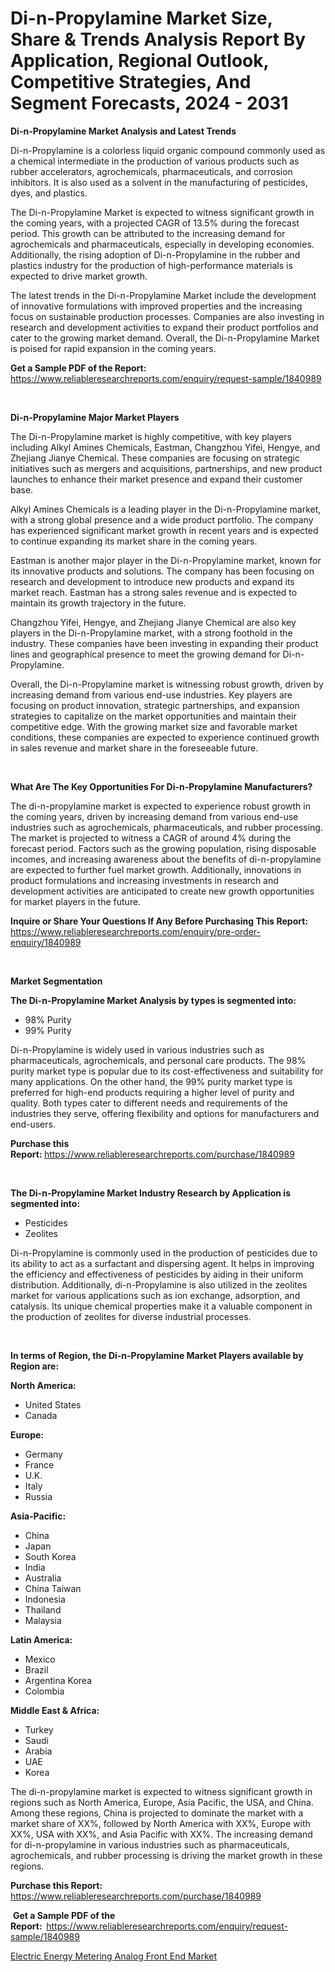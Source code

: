 <p><h1>Di-n-Propylamine Market Size, Share & Trends Analysis Report By Application, Regional Outlook, Competitive Strategies, And Segment Forecasts, 2024 - 2031</h1></p><p><strong>Di-n-Propylamine Market Analysis and Latest Trends</strong></p>
<p><p>Di-n-Propylamine is a colorless liquid organic compound commonly used as a chemical intermediate in the production of various products such as rubber accelerators, agrochemicals, pharmaceuticals, and corrosion inhibitors. It is also used as a solvent in the manufacturing of pesticides, dyes, and plastics.</p><p>The Di-n-Propylamine Market is expected to witness significant growth in the coming years, with a projected CAGR of 13.5% during the forecast period. This growth can be attributed to the increasing demand for agrochemicals and pharmaceuticals, especially in developing economies. Additionally, the rising adoption of Di-n-Propylamine in the rubber and plastics industry for the production of high-performance materials is expected to drive market growth.</p><p>The latest trends in the Di-n-Propylamine Market include the development of innovative formulations with improved properties and the increasing focus on sustainable production processes. Companies are also investing in research and development activities to expand their product portfolios and cater to the growing market demand. Overall, the Di-n-Propylamine Market is poised for rapid expansion in the coming years.</p></p>
<p><strong>Get a Sample PDF of the Report:&nbsp;</strong> <a href="https://www.reliableresearchreports.com/enquiry/request-sample/1840989">https://www.reliableresearchreports.com/enquiry/request-sample/1840989</a></p>
<p>&nbsp;</p>
<p><strong>Di-n-Propylamine Major Market Players</strong></p>
<p><p>The Di-n-Propylamine market is highly competitive, with key players including Alkyl Amines Chemicals, Eastman, Changzhou Yifei, Hengye, and Zhejiang Jianye Chemical. These companies are focusing on strategic initiatives such as mergers and acquisitions, partnerships, and new product launches to enhance their market presence and expand their customer base.</p><p>Alkyl Amines Chemicals is a leading player in the Di-n-Propylamine market, with a strong global presence and a wide product portfolio. The company has experienced significant market growth in recent years and is expected to continue expanding its market share in the coming years.</p><p>Eastman is another major player in the Di-n-Propylamine market, known for its innovative products and solutions. The company has been focusing on research and development to introduce new products and expand its market reach. Eastman has a strong sales revenue and is expected to maintain its growth trajectory in the future.</p><p>Changzhou Yifei, Hengye, and Zhejiang Jianye Chemical are also key players in the Di-n-Propylamine market, with a strong foothold in the industry. These companies have been investing in expanding their product lines and geographical presence to meet the growing demand for Di-n-Propylamine.</p><p>Overall, the Di-n-Propylamine market is witnessing robust growth, driven by increasing demand from various end-use industries. Key players are focusing on product innovation, strategic partnerships, and expansion strategies to capitalize on the market opportunities and maintain their competitive edge. With the growing market size and favorable market conditions, these companies are expected to experience continued growth in sales revenue and market share in the foreseeable future.</p></p>
<p>&nbsp;</p>
<p><strong>What Are The Key Opportunities For Di-n-Propylamine Manufacturers?</strong></p>
<p><p>The di-n-propylamine market is expected to experience robust growth in the coming years, driven by increasing demand from various end-use industries such as agrochemicals, pharmaceuticals, and rubber processing. The market is projected to witness a CAGR of around 4% during the forecast period. Factors such as the growing population, rising disposable incomes, and increasing awareness about the benefits of di-n-propylamine are expected to further fuel market growth. Additionally, innovations in product formulations and increasing investments in research and development activities are anticipated to create new growth opportunities for market players in the future.</p></p>
<p><strong>Inquire or Share Your Questions If Any Before Purchasing This Report:</strong> <a href="https://www.reliableresearchreports.com/enquiry/pre-order-enquiry/1840989">https://www.reliableresearchreports.com/enquiry/pre-order-enquiry/1840989</a></p>
<p>&nbsp;</p>
<p><strong>Market Segmentation</strong></p>
<p><strong>The Di-n-Propylamine Market Analysis by types is segmented into:</strong></p>
<p><ul><li>98% Purity</li><li>99% Purity</li></ul></p>
<p><p>Di-n-Propylamine is widely used in various industries such as pharmaceuticals, agrochemicals, and personal care products. The 98% purity market type is popular due to its cost-effectiveness and suitability for many applications. On the other hand, the 99% purity market type is preferred for high-end products requiring a higher level of purity and quality. Both types cater to different needs and requirements of the industries they serve, offering flexibility and options for manufacturers and end-users.</p></p>
<p><strong>Purchase this Report:&nbsp;</strong><a href="https://www.reliableresearchreports.com/purchase/1840989">https://www.reliableresearchreports.com/purchase/1840989</a></p>
<p>&nbsp;</p>
<p><strong>The Di-n-Propylamine Market Industry Research by Application is segmented into:</strong></p>
<p><ul><li>Pesticides</li><li>Zeolites</li></ul></p>
<p><p>Di-n-Propylamine is commonly used in the production of pesticides due to its ability to act as a surfactant and dispersing agent. It helps in improving the efficiency and effectiveness of pesticides by aiding in their uniform distribution. Additionally, di-n-Propylamine is also utilized in the zeolites market for various applications such as ion exchange, adsorption, and catalysis. Its unique chemical properties make it a valuable component in the production of zeolites for diverse industrial processes.</p></p>
<p>&nbsp;</p>
<p><strong>In terms of Region, the Di-n-Propylamine Market Players available by Region are:</strong></p>
<p>
    <p> <strong> North America: </strong>
        <ul>
            <li>United States</li>
            <li>Canada</li>
        </ul>
        </p> 
    <p> <strong> Europe: </strong>
        <ul>
            <li>Germany</li>
            <li>France</li>
            <li>U.K.</li>
            <li>Italy</li>
            <li>Russia</li>
        </ul>
        </p> 
    <p> <strong> Asia-Pacific: </strong>
        <ul>
            <li>China</li>
            <li>Japan</li>
            <li>South Korea</li>
            <li>India</li>
            <li>Australia</li>
            <li>China Taiwan</li>
            <li>Indonesia</li>
            <li>Thailand</li>
            <li>Malaysia</li>
        </ul>
        </p> 
    <p> <strong> Latin America: </strong>
        <ul>
            <li>Mexico</li>
            <li>Brazil</li>
            <li>Argentina Korea</li>
            <li>Colombia</li>
        </ul>
        </p> 
    <p> <strong> Middle East & Africa: </strong>
        <ul>
            <li>Turkey</li>
            <li>Saudi</li>
            <li>Arabia</li>
            <li>UAE</li>
            <li>Korea</li>
        </ul>
    </p>
    </p>
<p><p>The di-n-propylamine market is expected to witness significant growth in regions such as North America, Europe, Asia Pacific, the USA, and China. Among these regions, China is projected to dominate the market with a market share of XX%, followed by North America with XX%, Europe with XX%, USA with XX%, and Asia Pacific with XX%. The increasing demand for di-n-propylamine in various industries such as pharmaceuticals, agrochemicals, and rubber processing is driving the market growth in these regions.</p></p>
<p><strong>Purchase this Report: </strong><a href="https://www.reliableresearchreports.com/purchase/1840989">https://www.reliableresearchreports.com/purchase/1840989</a></p>
<p>&nbsp;<strong>Get a Sample PDF of the Report:&nbsp;&nbsp;</strong><a href="https://www.reliableresearchreports.com/enquiry/request-sample/1840989">https://www.reliableresearchreports.com/enquiry/request-sample/1840989</a></p>
<p><strong></strong></p>
<p><p><a href="https://cat-emmental-94b.notion.site/Electric-Energy-Metering-Analog-Front-End-Market-Size-Market-Share-and-Global-Market-Analysis-Repor-7c3b7ab9c9624934bbbd05e52ffbb1ed">Electric Energy Metering Analog Front End Market</a></p></p>